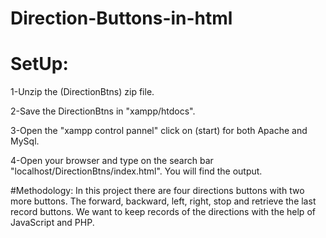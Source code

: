 # Direction-Buttons-in-html
# SetUp:
1-Unzip the (DirectionBtns) zip file.

2-Save the DirectionBtns in "xampp/htdocs".

3-Open the "xampp control pannel" click on (start) for both Apache and MySql.

4-Open your browser and type on the search bar "localhost/DirectionBtns/index.html". You will find the output.

#Methodology:
In this project there are four directions buttons with two more buttons. The forward, backward, left, right, stop and retrieve the last record buttons. We want to keep records of the directions with the help of JavaScript and PHP. 



